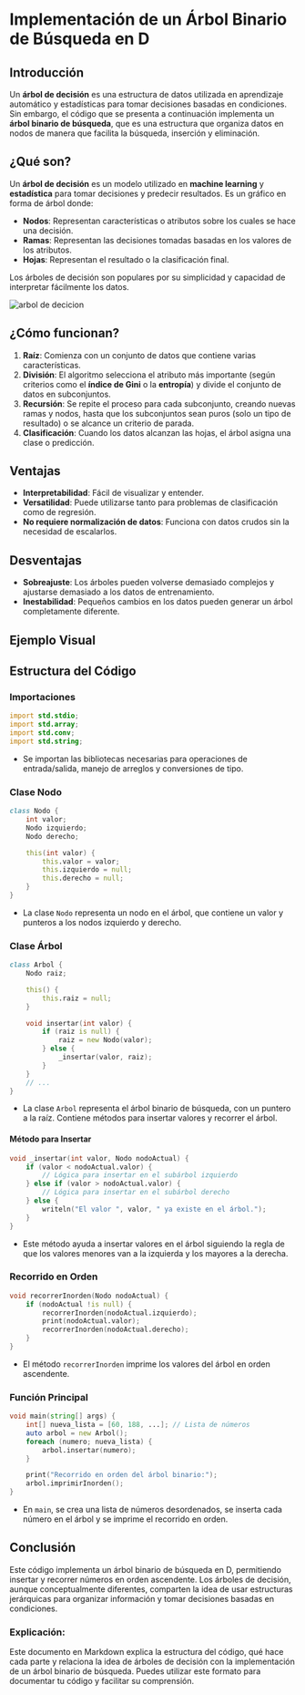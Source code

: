 # Implementación de un Árbol Binario de Búsqueda en D

## Introducción
Un **árbol de decisión** es una estructura de datos utilizada en aprendizaje automático y estadísticas para tomar decisiones basadas en condiciones. Sin embargo, el código que se presenta a continuación implementa un **árbol binario de búsqueda**, que es una estructura que organiza datos en nodos de manera que facilita la búsqueda, inserción y eliminación.

## ¿Qué son?
Un **árbol de decisión** es un modelo utilizado en **machine learning** y **estadística** para tomar decisiones y predecir resultados. Es un gráfico en forma de árbol donde:

- **Nodos**: Representan características o atributos sobre los cuales se hace una decisión.
- **Ramas**: Representan las decisiones tomadas basadas en los valores de los atributos.
- **Hojas**: Representan el resultado o la clasificación final.

Los árboles de decisión son populares por su simplicidad y capacidad de interpretar fácilmente los datos.

![arbol de decicion](https://www.ibm.com/content/dam/connectedassets-adobe-cms/worldwide-content/cdp/cf/ul/g/df/de/Decision-Tree.component.complex-narrative-xl.ts=1693403600692.png)


## ¿Cómo funcionan?

1. **Raíz**: Comienza con un conjunto de datos que contiene varias características.
2. **División**: El algoritmo selecciona el atributo más importante (según criterios como el **índice de Gini** o la **entropía**) y divide el conjunto de datos en subconjuntos.
3. **Recursión**: Se repite el proceso para cada subconjunto, creando nuevas ramas y nodos, hasta que los subconjuntos sean puros (solo un tipo de resultado) o se alcance un criterio de parada.
4. **Clasificación**: Cuando los datos alcanzan las hojas, el árbol asigna una clase o predicción.

## Ventajas
- **Interpretabilidad**: Fácil de visualizar y entender.
- **Versatilidad**: Puede utilizarse tanto para problemas de clasificación como de regresión.
- **No requiere normalización de datos**: Funciona con datos crudos sin la necesidad de escalarlos.

## Desventajas
- **Sobreajuste**: Los árboles pueden volverse demasiado complejos y ajustarse demasiado a los datos de entrenamiento.
- **Inestabilidad**: Pequeños cambios en los datos pueden generar un árbol completamente diferente.

## Ejemplo Visual


## Estructura del Código

### Importaciones
```d
import std.stdio;
import std.array;
import std.conv;
import std.string;
```
- Se importan las bibliotecas necesarias para operaciones de entrada/salida, manejo de arreglos y conversiones de tipo.

### Clase Nodo
```d
class Nodo {
    int valor;
    Nodo izquierdo;
    Nodo derecho;

    this(int valor) {
        this.valor = valor;
        this.izquierdo = null;
        this.derecho = null;
    }
}
```
- La clase `Nodo` representa un nodo en el árbol, que contiene un valor y punteros a los nodos izquierdo y derecho.

### Clase Árbol
```d
class Arbol {
    Nodo raiz;

    this() {
        this.raiz = null;
    }

    void insertar(int valor) {
        if (raiz is null) {
            raiz = new Nodo(valor);
        } else {
            _insertar(valor, raiz);
        }
    }
    // ...
}
```
- La clase `Arbol` representa el árbol binario de búsqueda, con un puntero a la raíz. Contiene métodos para insertar valores y recorrer el árbol.

#### Método para Insertar
```d
void _insertar(int valor, Nodo nodoActual) {
    if (valor < nodoActual.valor) {
        // Lógica para insertar en el subárbol izquierdo
    } else if (valor > nodoActual.valor) {
        // Lógica para insertar en el subárbol derecho
    } else {
        writeln("El valor ", valor, " ya existe en el árbol.");
    }
}
```
- Este método ayuda a insertar valores en el árbol siguiendo la regla de que los valores menores van a la izquierda y los mayores a la derecha.

### Recorrido en Orden
```d
void recorrerInorden(Nodo nodoActual) {
    if (nodoActual !is null) {
        recorrerInorden(nodoActual.izquierdo);
        print(nodoActual.valor);
        recorrerInorden(nodoActual.derecho);
    }
}
```
- El método `recorrerInorden` imprime los valores del árbol en orden ascendente.

### Función Principal
```d
void main(string[] args) {
    int[] nueva_lista = [60, 188, ...]; // Lista de números
    auto arbol = new Arbol();
    foreach (numero; nueva_lista) {
        arbol.insertar(numero);
    }

    print("Recorrido en orden del árbol binario:");
    arbol.imprimirInorden();
}
```
- En `main`, se crea una lista de números desordenados, se inserta cada número en el árbol y se imprime el recorrido en orden.

## Conclusión
Este código implementa un árbol binario de búsqueda en D, permitiendo insertar y recorrer números en orden ascendente. Los árboles de decisión, aunque conceptualmente diferentes, comparten la idea de usar estructuras jerárquicas para organizar información y tomar decisiones basadas en condiciones.


### Explicación:
Este documento en Markdown explica la estructura del código, qué hace cada parte y relaciona la idea de árboles de decisión con la implementación de un árbol binario de búsqueda. Puedes utilizar este formato para documentar tu código y facilitar su comprensión.
```


